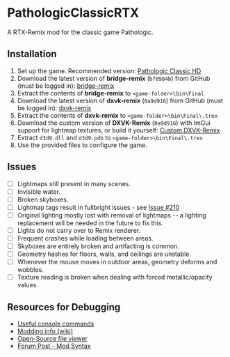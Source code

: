 # PathologicClassicRTX

A RTX-Remix mod for the classic game Pathologic.

## Installation
1. Set up the game. Recommended version: [Pathologic Classic HD](https://www.gog.com/en/game/pathologic_classic_hd)
2. Download the latest version of **bridge-remix** (`bf0984b`) from GitHub (must be logged in): [bridge-remix](https://github.com/NVIDIAGameWorks/bridge-remix/actions/runs/5225910924)
3. Extract the contents of **bridge-remix** to `<game-folder>\bin\Final`
4. Download the latest version of **dxvk-remix** (`0a9d916`) from GitHub (must be logged in): [dxvk-remix](https://github.com/NVIDIAGameWorks/dxvk-remix/actions/runs/5272240553)
5. Extract the contents of **dxvk-remix** to `<game-folder>\bin\Final\.trex`
6. Download the custom version of **DXVK-Remix** (`0a9d916`) with ImGui support for lightmap textures, or build it yourself: [Custom DXVK-Remix](https://github.com/anchorlightforge/dxvk-remix/releases/tag/qol-improvement)
7. Extract `d3d9.dll` and `d3d9.pdb` to `<game-folder>\bin\Final\.trex`
8. Use the provided files to configure the game.

## Issues
- [ ] Lightmaps still present in many scenes.
- [ ] Invisible water.
- [ ] Broken skyboxes.
- [ ] Lightmap tags result in fullbright issues - see [Issue #210](https://github.com/NVIDIAGameWorks/rtx-remix/issues/210)
- [ ] Original lighting mostly lost with removal of lightmaps -- a lighting replacement will be needed in the future to fix this.
- [ ] Lights do not carry over to Remix renderer.
- [ ] Frequent crashes while loading between areas.
- [ ] Skyboxes are entirely broken and artifacting is common.
- [ ] Geometry hashes for floors, walls, and ceilings are unstable.
- [ ] Whenever the mouse moves in outdoor areas, geometry deforms and wobbles.
- [ ] Texture reading is broken when dealing with forced metallic/opacity values.

## Resources for Debugging
- [Useful console commands](https://pathologic.fandom.com/wiki/Console_Commands)
- [Modding info (wiki)](https://pathologic.fandom.com/wiki/Debug/Modding/Pathologic#Extracting_Game_Files)
- [Open-Source file viewer](https://github.com/somevideoguy/pathologic)
- [Forum Post - Mod Syntax](https://forum.ice-pick.com/viewtopic.php?f=12&t=4650#p58685)

